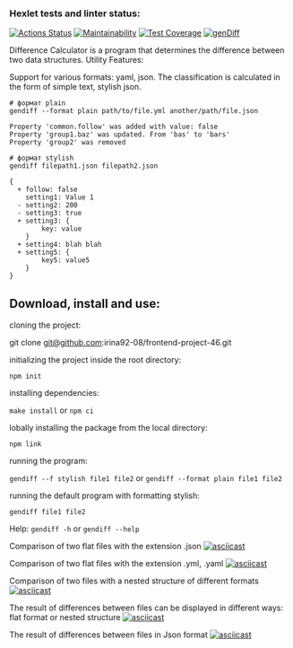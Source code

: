 ### Hexlet tests and linter status:
[![Actions Status](https://github.com/irina92-08/frontend-project-46/actions/workflows/hexlet-check.yml/badge.svg)](https://github.com/irina92-08/frontend-project-46/actions) [![Maintainability](https://api.codeclimate.com/v1/badges/679b226ff8e32a00a087/maintainability)](https://codeclimate.com/github/irina92-08/frontend-project-46/maintainability) [![Test Coverage](https://api.codeclimate.com/v1/badges/679b226ff8e32a00a087/test_coverage)](https://codeclimate.com/github/irina92-08/frontend-project-46/test_coverage) [![genDiff](https://github.com/irina92-08/frontend-project-46/actions/workflows/gendiff-check.yml/badge.svg)](https://github.com/irina92-08/frontend-project-46/actions/workflows/gendiff-check.yml)

Difference Calculator is a program that determines the difference between two data structures.
Utility Features:

Support for various formats: yaml, json.
The classification is calculated in the form of simple text, stylish json.
```
# формат plain
gendiff --format plain path/to/file.yml another/path/file.json

Property 'common.follow' was added with value: false
Property 'group1.baz' was updated. From 'bas' to 'bars'
Property 'group2' was removed

# формат stylish
gendiff filepath1.json filepath2.json

{
  + follow: false
    setting1: Value 1
  - setting2: 200
  - setting3: true
  + setting3: {
        key: value
    }
  + setting4: blah blah
  + setting5: {
        key5: value5
    }
}
```
<h2> Download, install and use:</h2>
 
<p>cloning the project:</p>

git clone git@github.com:irina92-08/frontend-project-46.git


<p>initializing the project inside the root directory:</p> 

```npm init```


<p>installing dependencies:</p> 

```make install``` or ```npm ci```


<p>lobally installing the package from the local directory:</p> 

```npm link```

<p>running the program:</p> 

```gendiff --f stylish file1 file2``` or 
```gendiff --format plain file1 file2```

<p>running the default program with formatting stylish:</p>

```gendiff file1 file2```

Help: ```gendiff -h``` or ```gendiff --help```


Сomparison of two flat files with the extension .json
[![asciicast](https://asciinema.org/a/xuOAXiuSleovWtKcpLVLtNnMv.png)](https://asciinema.org/a/xuOAXiuSleovWtKcpLVLtNnMv)


Сomparison of two flat files with the extension .yml, .yaml
[![asciicast](https://asciinema.org/a/rWp6GU1cBrdN6WKBMsDiMxaY3.png)](https://asciinema.org/a/rWp6GU1cBrdN6WKBMsDiMxaY3)

Comparison of two files with a nested structure of different formats
[![asciicast](https://asciinema.org/a/z3MiSI47wIfP3dwJq0IOtge4R.png)](https://asciinema.org/a/z3MiSI47wIfP3dwJq0IOtge4R)

The result of differences between files can be displayed in different ways: flat format or nested structure
[![asciicast](https://asciinema.org/a/URdS3doLOoyTMo5cMDi5GAEv6.png)](https://asciinema.org/a/URdS3doLOoyTMo5cMDi5GAEv6)

The result of differences between files in Json format
[![asciicast](https://asciinema.org/a/tVW3SY14lVDE8Xgbncx3HTyNd.png)](https://asciinema.org/a/tVW3SY14lVDE8Xgbncx3HTyNd)